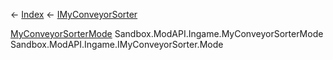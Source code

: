 ← [Index](Api-Index) ← [IMyConveyorSorter](Sandbox.ModAPI.Ingame.IMyConveyorSorter)

[MyConveyorSorterMode](Sandbox.ModAPI.Ingame.MyConveyorSorterMode) Sandbox.ModAPI.Ingame.MyConveyorSorterMode Sandbox.ModAPI.Ingame.IMyConveyorSorter.Mode